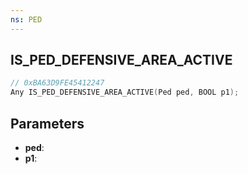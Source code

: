 ```yaml
---
ns: PED
---
```

## IS_PED_DEFENSIVE_AREA_ACTIVE

```c
// 0xBA63D9FE45412247
Any IS_PED_DEFENSIVE_AREA_ACTIVE(Ped ped, BOOL p1);
```

## Parameters
* **ped**:
* **p1**:
